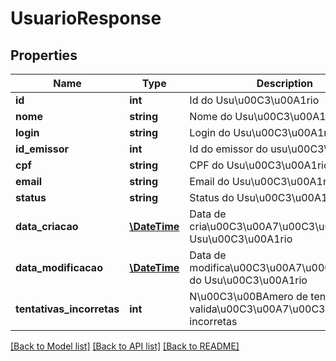 # UsuarioResponse

## Properties
Name | Type | Description | Notes
------------ | ------------- | ------------- | -------------
**id** | **int** | Id do Usu\u00C3\u00A1rio | [optional] 
**nome** | **string** | Nome do Usu\u00C3\u00A1rio | [optional] 
**login** | **string** | Login do Usu\u00C3\u00A1rio | 
**id_emissor** | **int** | Id do emissor do usu\u00C3\u00A1rio | [optional] 
**cpf** | **string** | CPF do Usu\u00C3\u00A1rio | [optional] 
**email** | **string** | Email do Usu\u00C3\u00A1rio | 
**status** | **string** | Status do Usu\u00C3\u00A1rio | [optional] 
**data_criacao** | [**\DateTime**](\DateTime.md) | Data de cria\u00C3\u00A7\u00C3\u00A3o do Usu\u00C3\u00A1rio | [optional] 
**data_modificacao** | [**\DateTime**](\DateTime.md) | Data de modifica\u00C3\u00A7\u00C3\u00A3o do Usu\u00C3\u00A1rio | [optional] 
**tentativas_incorretas** | **int** | N\u00C3\u00BAmero de tentativas de valida\u00C3\u00A7\u00C3\u00A3o incorretas | [optional] 

[[Back to Model list]](../README.md#documentation-for-models) [[Back to API list]](../README.md#documentation-for-api-endpoints) [[Back to README]](../README.md)


